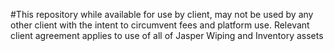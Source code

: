 #This repository while available for use by client, may not be used by any other client with the intent to circumvent fees and platform use. Relevant client agreement applies to use of all of Jasper Wiping and Inventory assets
